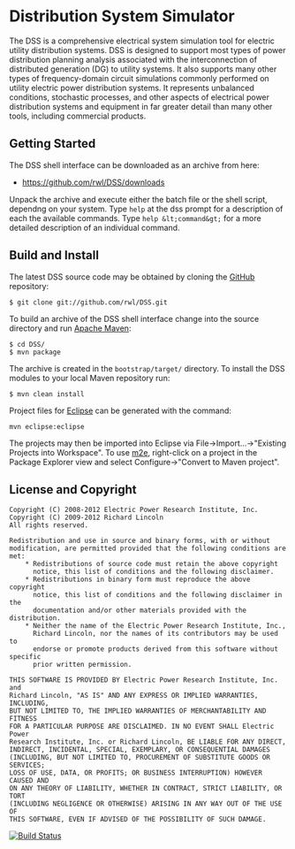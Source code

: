 Distribution System Simulator
=============================

The DSS is a comprehensive electrical system simulation tool for electric
utility distribution systems.  DSS is designed to support most types of
power distribution planning analysis associated with the interconnection
of distributed generation (DG) to utility systems.  It also supports many
other types of frequency-domain circuit simulations commonly performed on
utility electric power distribution systems.  It represents unbalanced
conditions, stochastic processes, and other aspects of electrical power
distribution systems and equipment in far greater detail than many other
tools, including commercial products.

Getting Started
---------------

The DSS shell interface can be downloaded as an archive from here:

 * https://github.com/rwl/DSS/downloads

Unpack the archive and execute either the batch file or the shell script,
dependng on your system. Type `help` at the dss prompt for a description
of each the available commands. Type `help &lt;command&gt;` for a more
detailed description of an individual command.

Build and Install
-----------------

The latest DSS source code may be obtained by cloning the
[GitHub](https://github.com/rwl/DSS) repository:

    $ git clone git://github.com/rwl/DSS.git

To build an archive of the DSS shell interface change into the source
directory and run [Apache Maven](http://maven.apache.org/):

    $ cd DSS/
    $ mvn package

The archive is created in the `bootstrap/target/` directory. To install
the DSS modules to your local Maven repository run:

    $ mvn clean install

Project files for [Eclipse](http://eclipse.org/) can be generated with
the command:

    mvn eclipse:eclipse

The projects may then be imported into Eclipse via
File->Import...->"Existing Projects into Workspace". To use
[m2e](http://www.eclipse.org/m2e/), right-click on a project in the
Package Explorer view and select Configure->"Convert to Maven project".

License and Copyright
---------------------

    Copyright (C) 2008-2012 Electric Power Research Institute, Inc.  
    Copyright (C) 2009-2012 Richard Lincoln
    All rights reserved.

    Redistribution and use in source and binary forms, with or without  
    modification, are permitted provided that the following conditions are met:  
        * Redistributions of source code must retain the above copyright  
          notice, this list of conditions and the following disclaimer.  
        * Redistributions in binary form must reproduce the above copyright  
          notice, this list of conditions and the following disclaimer in the  
          documentation and/or other materials provided with the distribution.  
        * Neither the name of the Electric Power Research Institute, Inc.,  
          Richard Lincoln, nor the names of its contributors may be used to  
          endorse or promote products derived from this software without specific  
          prior written permission.  

    THIS SOFTWARE IS PROVIDED BY Electric Power Research Institute, Inc. and  
    Richard Lincoln, "AS IS" AND ANY EXPRESS OR IMPLIED WARRANTIES, INCLUDING,  
    BUT NOT LIMITED TO, THE IMPLIED WARRANTIES OF MERCHANTABILITY AND FITNESS  
    FOR A PARTICULAR PURPOSE ARE DISCLAIMED. IN NO EVENT SHALL Electric Power  
    Research Institute, Inc. or Richard Lincoln, BE LIABLE FOR ANY DIRECT,  
    INDIRECT, INCIDENTAL, SPECIAL, EXEMPLARY, OR CONSEQUENTIAL DAMAGES  
    (INCLUDING, BUT NOT LIMITED TO, PROCUREMENT OF SUBSTITUTE GOODS OR SERVICES;  
    LOSS OF USE, DATA, OR PROFITS; OR BUSINESS INTERRUPTION) HOWEVER CAUSED AND  
    ON ANY THEORY OF LIABILITY, WHETHER IN CONTRACT, STRICT LIABILITY, OR TORT  
    (INCLUDING NEGLIGENCE OR OTHERWISE) ARISING IN ANY WAY OUT OF THE USE OF  
    THIS SOFTWARE, EVEN IF ADVISED OF THE POSSIBILITY OF SUCH DAMAGE.  

[![Build Status](https://secure.travis-ci.org/rwl/DSS.png)](http://travis-ci.org/rwl/DSS)

